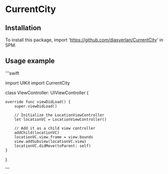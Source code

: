 # CurrentCity
## Installation

To install this package, import 'https://github.com/diasyerlan/CurrentCity' in SPM.

## Usage example

'''swift

import UIKit
import CurrentCity

class ViewController: UIViewController {
    
    override func viewDidLoad() {
        super.viewDidLoad()

        // Initialize the LocationViewController
        let locationVC = LocationViewController()

        // Add it as a child view controller
        addChild(locationVC)
        locationVC.view.frame = view.bounds
        view.addSubview(locationVC.view)
        locationVC.didMove(toParent: self)
    }
}

'''
